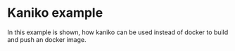 # Kaniko example

In this example is shown, how kaniko can be used instead of docker to build and push an docker image.  

